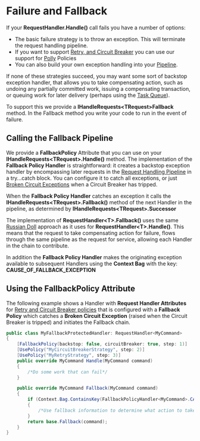 # Failure and Fallback

If your **RequestHandler.Handle()** call fails you have a number of
options:

-   The basic failure strategy is to throw an exception. This will
    terminate the request handling pipeline.
-   If you want to support [Retry, and Circuit
    Breaker](PolicyRetryAndCircuitBreaker.html) you can use our support
    for [Polly](https://github.com/App-vNext/Polly) Policies
-   You can also build your own exception handling into your
    [Pipeline](BuildingAPipeline.html).

If none of these strategies succeed, you may want some sort of backstop
exception handler, that allows you to take compensating action, such as
undoing any partially committed work, issuing a compensating
transaction, or queuing work for later delivery (perhaps using the [Task
Queue](ImplementingDistributedTaskQueue.html)).

To support this we provide a **IHandleRequests\<TRequest\>Fallback**
method. In the Fallback method you write your code to run in the event
of failure.

## Calling the Fallback Pipeline

We provide a **FallbackPolicy** Attribute that you can use on your
**IHandleRequests\<TRequest\>.Handle()** method. The implementation of
the **Fallback Policy Handler** is straightforward: it creates a
backstop exception handler by encompassing later requests in the
[Request Handling Pipeline](BuildingAPipeline.html) in a try\...catch
block. You can configure it to catch all exceptions, or just [Broken
Circuit Exceptions](PolicyRetryAndCircuitBreaker.html) when a Circuit
Breaker has tripped.

When the **Fallback Policy Handler** catches an exception it calls the
**IHandleRequests\<TRequest\>.Fallback()** method of the next Handler in
the pipeline, as determined by **IHandleRequests\<TRequest\>.Successor**

The implementation of **RequestHandler\<T\>.Fallback()** uses the same
[Russian Doll](BuildingAPipeline.html) approach as it uses for
**RequestHandler\<T\>.Handle()**. This means that the request to take
compensating action for failure, flows through the same pipeline as the
request for service, allowing each Handler in the chain to contribute.

In addition the **Fallback Policy Handler** makes the originating
exception available to subsequent Handlers using the **Context Bag**
with the key: **CAUSE_OF_FALLBACK_EXCEPTION**

## Using the FallbackPolicy Attribute

The following example shows a Handler with **Request Handler
Attributes** for [Retry and Circuit Breaker
policies](PolicyRetryAndCircuitBreaker.html) that is configured with a
**Fallback Policy** which catches a **Broken Circuit Exception** (raised
when the Circuit Breaker is tripped) and initiates the Fallback chain.

``` csharp
public class MyFallbackProtectedHandler: RequestHandler<MyCommand>
{
    [FallbackPolicy(backstop: false, circuitBreaker: true, step: 1)]
    [UsePolicy("MyCircuitBreakerStrategy", step: 2)]
    [UsePolicy("MyRetryStrategy", step: 3)]
    public override MyCommand Handle(MyCommand command)
    {
        /*Do some work that can fail*/
    }

    public override MyCommand Fallback(MyCommand command)
    {
        if (Context.Bag.ContainsKey(FallbackPolicyHandler<MyCommand>.CAUSE_OF_FALLBACK_EXCEPTION))
        {
            /*Use fallback information to determine what action to take*/
        }
        return base.Fallback(command);
    }
}
```
